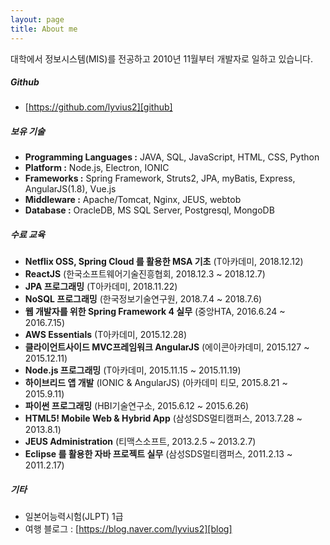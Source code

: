 ```yaml
---
layout: page
title: About me 
---
```


대학에서 정보시스템(MIS)를 전공하고 2010년 11월부터 개발자로 일하고 있습니다.

##### Github
+ [https://github.com/lyvius2][github]

##### 보유 기술
+ **Programming Languages :** JAVA, SQL, JavaScript, HTML, CSS, Python
+ **Platform :** Node.js, Electron, IONIC
+ **Frameworks :** Spring Framework, Struts2, JPA, myBatis, Express, AngularJS(1.8), Vue.js
+ **Middleware :** Apache/Tomcat, Nginx, JEUS, webtob
+ **Database :** OracleDB, MS SQL Server, Postgresql, MongoDB

##### 수료 교육
+ **Netflix OSS, Spring Cloud 를 활용한 MSA 기초** (T아카데미, 2018.12.12)
+ **ReactJS** (한국소프트웨어기술진흥협회, 2018.12.3 ~ 2018.12.7)
+ **JPA 프로그래밍** (T아카데미, 2018.11.22)
+ **NoSQL 프로그래밍** (한국정보기술연구원, 2018.7.4 ~ 2018.7.6)
+ **웹 개발자를 위한 Spring Framework 4 실무** (중앙HTA, 2016.6.24 ~ 2016.7.15)
+ **AWS Essentials** (T아카데미, 2015.12.28)
+ **클라이언트사이드 MVC프레임워크 AngularJS** (에이콘아카데미, 2015.127 ~ 2015.12.11)
+ **Node.js 프로그래밍** (T아카데미, 2015.11.15 ~ 2015.11.19)
+ **하이브리드 앱 개발** (IONIC & AngularJS) (아카데미 티모, 2015.8.21 ~ 2015.9.11)
+ **파이썬 프로그래밍** (HBI기술연구소, 2015.6.12 ~ 2015.6.26)
+ **HTML5! Mobile Web & Hybrid App** (삼성SDS멀티캠퍼스, 2013.7.28 ~ 2013.8.1)
+ **JEUS Administration** (티맥스소프트, 2013.2.5 ~ 2013.2.7)
+ **Eclipse 를 활용한 자바 프로젝트 실무** (삼성SDS멀티캠퍼스, 2011.2.13 ~ 2011.2.17)

##### 기타
+ 일본어능력시험(JLPT) 1급
+ 여행 블로그 : [https://blog.naver.com/lyvius2][blog]

[github]: https://github.com/lyvius2
[blog]: https://blog.naver.com/lyvius2
